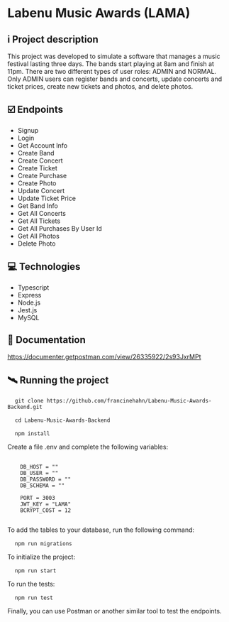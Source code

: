 # Labenu Music Awards (LAMA)

## i Project description
This project was developed to simulate a software that manages a music festival lasting three days. The bands start playing at 8am and finish at 11pm. There are two different types of user roles: ADMIN and NORMAL. Only ADMIN users can register bands and concerts, update concerts and ticket prices, create new tickets and photos, and delete photos.

## ☑️ Endpoints
- Signup
- Login
- Get Account Info
- Create Band
- Create Concert
- Create Ticket
- Create Purchase
- Create Photo
- Update Concert
- Update Ticket Price
- Get Band Info
- Get All Concerts
- Get All Tickets
- Get All Purchases By User Id
- Get All Photos
- Delete Photo

## 💻 Technologies
- Typescript
- Express
- Node.js
- Jest.js
- MySQL

## 🔗 Documentation
https://documenter.getpostman.com/view/26335922/2s93JxrMPt

## 🛰 Running the project
<pre>
  <code>git clone https://github.com/francinehahn/Labenu-Music-Awards-Backend.git</code>
</pre>

<pre>
  <code>cd Labenu-Music-Awards-Backend</code>
</pre>

<pre>
  <code>npm install</code>
</pre>

Create a file .env and complete the following variables:
<pre>
  <code>
    DB_HOST = ""
    DB_USER = ""
    DB_PASSWORD = ""
    DB_SCHEMA = ""

    PORT = 3003
    JWT_KEY = "LAMA"
    BCRYPT_COST = 12
  </code>
</pre>

To add the tables to your database, run the following command:
<pre>
  <code>npm run migrations</code>
</pre>

To initialize the project:
<pre>
  <code>npm run start</code>
</pre>

To run the tests:
<pre>
  <code>npm run test</code>
</pre>

Finally, you can use Postman or another similar tool to test the endpoints.
